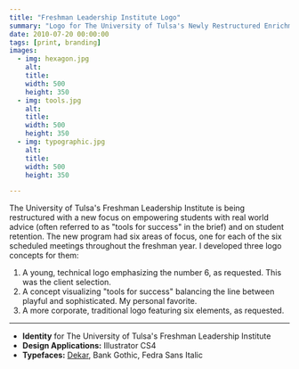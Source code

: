 ```yaml
---
title: "Freshman Leadership Institute Logo"
summary: "Logo for The University of Tulsa's Newly Restructured Enrichment Program, The Freshman Leadership Institute."
date: 2010-07-20 00:00:00
tags: [print, branding]
images:
  - img: hexagon.jpg
    alt: 
    title: 
    width: 500
    height: 350
  - img: tools.jpg
    alt: 
    title: 
    width: 500
    height: 350
  - img: typographic.jpg
    alt: 
    title: 
    width: 500
    height: 350

---
```


The University of Tulsa's Freshman Leadership Institute is being restructured with a new focus on empowering students with real world advice (often referred to as "tools for success" in the brief) and on student retention. The new program had six areas of focus, one for each of the six scheduled meetings throughout the freshman year. I developed three logo concepts for them:

1.  A young, technical logo emphasizing the number 6, as requested. This was the client selection.
2.  A concept visualizing "tools for success" balancing the line between playful and sophisticated. My personal favorite.
3.  A more corporate, traditional logo featuring six elements, as requested.

---

*   **Identity** for The University of Tulsa's Freshman Leadership Institute
*   **Design Applications:** Illustrator CS4
*   **Typefaces:** [Dekar](http://fontfabric.com/dekar-free-font/), Bank Gothic, Fedra Sans Italic
